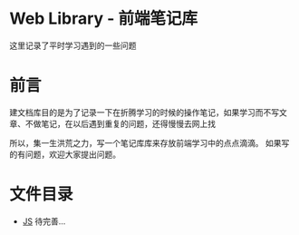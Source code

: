 # Web Library - 前端笔记库
这里记录了平时学习遇到的一些问题

# 前言
建文档库目的是为了记录一下在折腾学习的时候的操作笔记，如果学习而不写文章、不做笔记，在以后遇到重复的问题，还得慢慢去网上找

所以，集一生洪荒之力，写一个笔记库库来存放前端学习中的点点滴滴。
如果写的有问题，欢迎大家提出问题。

# 文件目录
* [JS](./JS/Js.md)
待完善...
